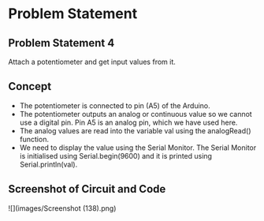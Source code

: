 # Problem Statement

## Problem Statement 4
Attach a potentiometer and get input values from it.
## Concept
* The potentiometer is connected to pin (A5) of the Arduino.
* The potentiometer outputs an analog or continuous value so we cannot use a digital pin. Pin A5 is an analog pin, which we have used here.
* The analog values are read into the variable val using the analogRead() function.
* We need to display the value using the Serial Monitor. The Serial Monitor is initialised using Serial.begin(9600) and it is printed using Serial.println(val).
## Screenshot of Circuit and Code
![](images/Screenshot (138).png)
